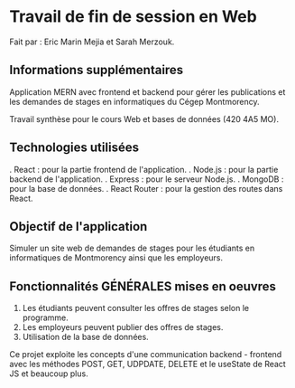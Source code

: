 # Travail de fin de session en Web
Fait par : Eric Marin Mejia et Sarah Merzouk.

## Informations supplémentaires
Application MERN avec frontend et backend pour gérer les publications et les demandes de stages en informatiques du Cégep 
Montmorency.

Travail synthèse pour le cours Web et bases de données (420 4A5 MO). 
 
## Technologies utilisées
. React : pour la partie frontend de l'application.
. Node.js : pour la partie backend de l'application.
. Express : pour le serveur Node.js.
. MongoDB : pour la base de données.
. React Router : pour la gestion des routes dans React.

## Objectif de l'application
Simuler un site web de demandes de stages pour les étudiants en informatiques de Montmorency ainsi que les employeurs.

## Fonctionnalités GÉNÉRALES mises en oeuvres
1. Les étudiants peuvent consulter les offres de stages selon le programme.
2. Les employeurs peuvent publier des offres de stages.
3. Utilisation de la base de données.

Ce projet exploite les concepts d'une communication backend - frontend avec les méthodes POST, GET, UDPDATE, DELETE et
le useState de React JS et beaucoup plus. 
